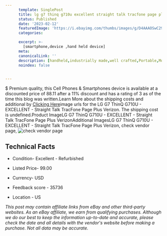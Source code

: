 ```yaml
---
      template: SinglePost
      title: lg g7 thinq g710u excellent straight talk tracfone page plus verizon
      status: Published
      date: '2023-02-12'
      featuredImage: 'https://i.ebayimg.com/thumbs/images/g/D4AAAOSwC29h3alR/s-l225.jpg'
      categories: 

      excerpt: >-
        [smartphone,device ,hand held device]
      meta:
      canonicalLink: ''
      description: [handheld,industrially made,well crafted,Portable,Mobile,Compact,Convenient,Lightweight,Maneuverable,Man-portable,Miniature,Carriable,Hand-held,Light,Holdable,Transportable,Mobile device,Pocket-sized,On-the-go,Wireless,Cordless,Compact size,Convenient size, smartphone,device ,hand held device]
      noindex: false

        
---
```

$
    Premium quality, this Cell Phones & Smartphones device is available at a discounted price of 88.11 after a 11% discount and has a rating of 3 as of the time this blog was written.Learn More about the shipping costs and additional by [Clicking Here](https://www.ebay.com/itm/255707447816?hash=item3b895a0208%3Ag%3AD4AAAOSwC29h3alR&mkevt=1&mkcid=1&mkrid=711-53200-19255-0&campid=%253CePNCampaignId%253E&customid=%253CreferenceId%253E&toolid=10049)image urls for the LG G7 ThinQ G710U - EXCELLENT - Straight Talk TracFone Page Plus Verizon. The shipping cost is undefined.Product ImageLG G7 ThinQ G710U - EXCELLENT - Straight Talk TracFone Page Plus VerizonAdditional ImagesLG G7 ThinQ G710U - EXCELLENT - Straight Talk TracFone Page Plus Verizon, check vendor page, ![check vendor page](https://origin-galleryplus.ebayimg.com/ws/web/255707447816_2_0_1/225x225.jpg,https://origin-galleryplus.ebayimg.com/ws/web/255707447816_3_0_1/225x225.jpg,https://origin-galleryplus.ebayimg.com/ws/web/255707447816_4_0_1/225x225.jpg,https://origin-galleryplus.ebayimg.com/ws/web/255707447816_5_0_1/225x225.jpg,https://origin-galleryplus.ebayimg.com/ws/web/255707447816_6_0_1/225x225.jpg,https://origin-galleryplus.ebayimg.com/ws/web/255707447816_7_0_1/225x225.jpg,https://origin-galleryplus.ebayimg.com/ws/web/255707447816_8_0_1/225x225.jpg,https://origin-galleryplus.ebayimg.com/ws/web/255707447816_9_0_1/225x225.jpg,https://origin-galleryplus.ebayimg.com/ws/web/255707447816_10_0_1/225x225.jpg,https://origin-galleryplus.ebayimg.com/ws/web/255707447816_11_0_1/225x225.jpg,https://origin-galleryplus.ebayimg.com/ws/web/255707447816_12_0_1/225x225.jpg)
    
    

 ## Technical Facts 



     
      

 - Condition- Excellent - Refurbished 


      

 - Listed Price- 99.00 


      

 - Currency- USD 


      

 - Feedback score - 35736 


      

 - Location - US 


      
      

 *_This post may contain affiliate links from eBay and other third-party websites. As an eBay affiliate, we earn from qualifying purchases. Although we do our best to keep the information up-to-date and accurate, please check the date and all details with the vendor's website before making a purchase. Not all data may be accurate._*



    
    
    
    
    